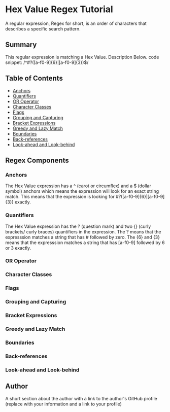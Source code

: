 # Hex Value Regex Tutorial
A regular expression, Regex for short, is an order of characters that describes a specific search pattern.

## Summary
This regular expression is matching a Hex Value. Description Below.
code snippet: /^#?([a-f0-9]{6}|[a-f0-9]{3})$/

## Table of Contents

- [Anchors](#anchors)
- [Quantifiers](#quantifiers)
- [OR Operator](#or-operator)
- [Character Classes](#character-classes)
- [Flags](#flags)
- [Grouping and Capturing](#grouping-and-capturing)
- [Bracket Expressions](#bracket-expressions)
- [Greedy and Lazy Match](#greedy-and-lazy-match)
- [Boundaries](#boundaries)
- [Back-references](#back-references)
- [Look-ahead and Look-behind](#look-ahead-and-look-behind)

## Regex Components
### Anchors
The Hex Value expression has a ^ (carot or circumflex) and a $ (dollar symbol) anchors which means the expression will look for an exact string match. This means that the expression is looking for #?([a-f0-9]{6}|[a-f0-9]{3}) exactly.

### Quantifiers
The Hex Value expression has the ? (question mark) and two {} (curly brackets/ curly braces) quantifiers in the expression. The ? means that the expresssion matches a string that has # followed by zero. The {6} and {3} means that the expresssion matches a string that has [a-f0-9] followed by 6 or 3 exactly.

### OR Operator

### Character Classes

### Flags

### Grouping and Capturing

### Bracket Expressions

### Greedy and Lazy Match

### Boundaries

### Back-references

### Look-ahead and Look-behind

## Author

A short section about the author with a link to the author's GitHub profile (replace with your information and a link to your profile)
